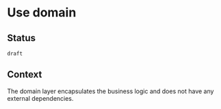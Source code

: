 # Use domain


## Status

`draft`

## Context

The domain layer encapsulates the business logic and does not have any external dependencies.
